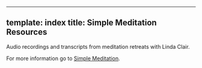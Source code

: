 ----
template: index
title: Simple Meditation Resources
----


Audio recordings and transcripts from meditation retreats with Linda Clair.

For more information go to [Simple Meditation](https://www.simplemeditation.net/).
